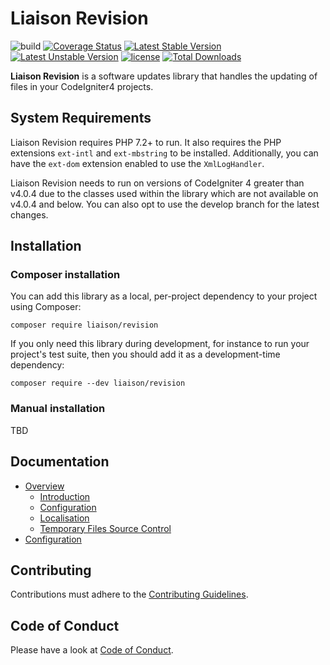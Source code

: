 # Liaison Revision

![build](https://github.com/paulbalandan/liaison-revision/workflows/build/badge.svg?branch=develop)
[![Coverage Status](https://coveralls.io/repos/github/paulbalandan/liaison-revision/badge.svg?branch=develop)](https://coveralls.io/github/paulbalandan/liaison-revision?branch=develop)
[![Latest Stable Version](https://poser.pugx.org/liaison/revision/v)](//packagist.org/packages/liaison/revision)
[![Latest Unstable Version](https://poser.pugx.org/liaison/revision/v/unstable)](//packagist.org/packages/liaison/revision)
[![license](https://img.shields.io/github/license/paulbalandan/liaison-revision)](LICENSE)
[![Total Downloads](https://poser.pugx.org/liaison/revision/downloads)](//packagist.org/packages/liaison/revision)

**Liaison Revision** is a software updates library that handles the updating of files in
your CodeIgniter4 projects.

## System Requirements

Liaison Revision requires PHP 7.2+ to run. It also requires the PHP extensions `ext-intl` and `ext-mbstring`
to be installed. Additionally, you can have the `ext-dom` extension enabled to use the `XmlLogHandler`.

Liaison Revision needs to run on versions of CodeIgniter 4 greater than v4.0.4 due to the classes used
within the library which are not available on v4.0.4 and below. You can also opt to use the develop branch
for the latest changes.

## Installation

### Composer installation

You can add this library as a local, per-project dependency to your project using Composer:

    composer require liaison/revision

If you only need this library during development, for instance to run your project's test suite, then you should add it as a development-time dependency:

    composer require --dev liaison/revision

### Manual installation

TBD

## Documentation

- [Overview](docs/overview.md)
    - [Introduction](docs/overview.md#introduction)
    - [Configuration](docs/overview.md#configuration)
    - [Localisation](docs/overview.md#localisation)
    - [Temporary Files Source Control](docs/overview.md#temporary-files-source-control)
- [Configuration](docs/configuration.md)

## Contributing

Contributions must adhere to the [Contributing Guidelines](.github/CONTRIBUTING.md).

## Code of Conduct

Please have a look at [Code of Conduct](.github/CODE_OF_CONDUCT.md).
